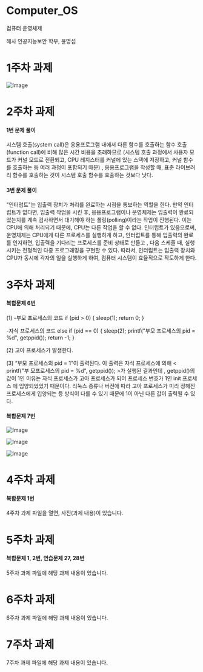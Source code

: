 # Computer_OS
컴퓨터 운영체제

해사 인공지능보안 학부, 윤명섭
# 1주차 과제

![Image](https://github.com/user-attachments/assets/74b4dcd1-3303-4d70-bff3-03a8fa900d95)

# 2주차 과제
#### 1번 문제 풀이
시스템 호출(system call)은 응용프로그램 내에서 다른 함수를 호출하는 함수 호출(function call)에 비해 많은 시간 비용을 초래하므로
(시스템 호출 과정에서 사용자 모드가 커널 모드로 전환되고, CPU 레지스터를 커널에 있는 스택에 저장하고, 커널 함수를 호출하는 등 여러 과정이 포함되기 때문)
, 응용프로그램을 작성할 때, 표준 라이브러리 함수를 호출하는 것이 시스템 호출 함수를 호출하는 것보다 낫다. 

#### 3번 문제 풀이
"인터럽트"는 입출력 장치가 처리를 완료하는 시점을 통보하는 역할을 한다. 
만약 인터럽트가 없다면, 입출력 작업을 시킨 후, 응용프로그램이나 운영체제는 입출력이 완료되었는지를 계속 검사하면서 대기해야 하는 폴링(polling)이라는 작업이 진행된다. 
이는 CPU에 의해 처리되기 때문에, CPU는 다른 작업을 할 수 없다. 
인터럽트가 있음으로써, 운영체제는 CPU에게 다른 프로세스를 실행하게 하고, 인터럽트를 통해 입출력의 완료를 인지하면, 입출력을 기다리는 프로세스를 준비 상태로 만들고
, 다음 스케줄 때, 실행시키는 전형적인 다중 프로그래밍을 구현할 수 있다. 
따라서, 인터럽트는 입출력 장치와 CPU가 동시에 각자의 일을 실행하게 하여, 컴퓨터 시스템이 효율적으로 작도하게 한다. 

# 3주차 과제
#### 복합문제 6번
(1) -부모 프로세스의 코드
if (pid > 0) {
  sleep(1);
  return 0;
}

-자식 프로세스의 코드
else if (pid == 0) {
  sleep(2);
  printf("부모 프로세스의 pid = %d", getppid());
  return -1;
}

(2) 고아 프로세스가 발생한다. 

(3) “부모 프로세스의 pid = 1”이 출력된다. 
이 출력은 자식 프로세스에 의해 < printf("부 모프로세스의 pid = %d", getppid()); >가 실행된 결과인데
, getppid()의 값이 1인 이유는 자식 프로세스가 고아 프로세스가 되어 프로세스 번호가 1인 init 프로세스 에 입양되었었기 때문이다. 
리눅스 종류나 버전에 따라 고아 프로세스가 미리 정해진 프로세스에게 입양되는 등 방식이 다를 수 있기 때문에 1이 아닌 다른 값이 출력될 수 있다. 

#### 복합문제 7번

![Image](https://github.com/user-attachments/assets/66ea1d40-f0d9-48e1-bda0-99c32ec0f1eb)

![Image](https://github.com/user-attachments/assets/c1f28088-db8a-4558-a054-b627522e89e7)

![Image](https://github.com/user-attachments/assets/4ca82f6b-23b7-47be-8f14-1188884d8e20)

# 4주차 과제
#### 복합문제 1번
4주차 과제 파일을 열면, 사진(과제 내용)이 있습니다. 

# 5주차 과제
#### 복합문제 1, 2번, 연습문제 27, 28번
5주차 과제 파일에 해당 과제 내용이 있습니다. 

# 6주차 과제
6주차 과제 파일에 해당 과제 내용이 있습니다. 

# 7주차 과제
7주차 과제 파일에 해당 과제 내용이 있습니다.

